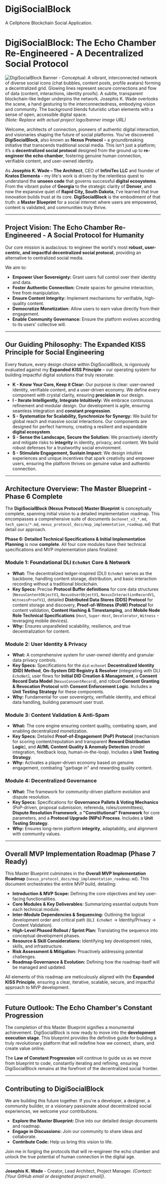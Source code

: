# DigiSocialBlock
A Cellphone Blockchain Social Application.
# DigiSocialBlock: The Echo Chamber Re-Engineered - A Decentralized Social Protocol

![DigiSocialBlock Banner - Conceptual: A vibrant, interconnected network of diverse social icons (chat bubbles, content posts, profile avatars) forming a decentralized grid. Glowing lines represent secure connections and flow of data (content, interactions, identity proofs). A subtle, transparent blockchain-like ledger underpins the network. Josephis K. Wade overlooks the scene, a hand gesturing to the interconnectedness, embodying vision and community. The background blends futuristic urban elements with a sense of open, accessible digital space.](https://i.imgur.com/your_digisocialblock_banner_url.png)
*(Note: Replace with actual project logo/banner image URL)*

Welcome, architects of connection, pioneers of authentic digital interaction, and visionaries shaping the future of social platforms. You've discovered **DigiSocialBlock**, also known as **Nexus Protocol** – a groundbreaking initiative that transcends traditional social media. This isn't just a platform; it’s a **decentralized social protocol** designed from the ground up to **re-engineer the echo chamber**, fostering genuine human connection, verifiable content, and user-owned identity.

As **Josephis K. Wade – The Architect**, CEO of **InfiniTec LLC** and founder of **Kratos Elementa** – my life's work is driven by the relentless quest to understand the **unseen code** that governs successful **digital ecosystems**. From the vibrant pulse of **Georgia** to the strategic clarity of **Denver**, and now the expansive quiet of **Rapid City, South Dakota**, I've learned that true innovation builds trust at its core. **DigiSocialBlock** is the embodiment of that truth: a **Master Blueprint** for a social internet where users are empowered, content is validated, and communities truly thrive.

---

## Project Vision: The Echo Chamber Re-Engineered - A Social Protocol for Humanity

Our core mission is audacious: to engineer the world's most **robust, user-centric, and impactful decentralized social protocol**, providing an alternative to centralized social media.

We aim to:
* **Empower User Sovereignty:** Grant users full control over their identity and data.
* **Foster Authentic Connection:** Create spaces for genuine interaction, free from manipulation.
* **Ensure Content Integrity:** Implement mechanisms for verifiable, high-quality content.
* **Democratize Monetization:** Allow users to earn value directly from their engagement.
* **Enable Community Governance:** Ensure the platform evolves according to its users' collective will.

---

## Our Guiding Philosophy: The Expanded KISS Principle for Social Engineering

Every feature, every design choice within DigiSocialBlock, is rigorously evaluated against my **Expanded KISS Principle** – our operating system for building impactful digital solutions that truly resonate:

* **K - Know Your Core, Keep it Clear:** Our purpose is clear: user-owned identity, verifiable content, and a user-driven economy. We define every component with crystal clarity, ensuring **precision in** our design.
* **I - Iterate Intelligently, Integrate Intuitively:** We embrace continuous refinement and modular design. Our development is agile, ensuring seamless integration and **constant progression**.
* **S - Systematize for Scalability, Synchronize for Synergy:** We build for global reach and massive social interactions. Our components are designed for perfect harmony, creating a resilient and expandable **digital ecosystem**.
* **S - Sense the Landscape, Secure the Solution:** We proactively identify and mitigate risks to **integrity** in identity, privacy, and content. We build robust defenses for a trustworthy social environment.
* **S - Stimulate Engagement, Sustain Impact:** We design intuitive experiences and unique incentives that spark creativity and empower users, ensuring the platform thrives on genuine value and authentic connection.

---

## Architecture Overview: The Master Blueprint - Phase 6 Complete

The **DigiSocialBlock (Nexus Protocol) Master Blueprint** is conceptually complete, spanning initial vision to a detailed implementation roadmap. This encompasses a comprehensive suite of documents (`echonet_v3_*.md`, `tech_specs/*.md`, `nexus_protocol_docs/mvp_implementation_roadmap.md`) that detail our approach.

**Phase 6: Detailed Technical Specifications & Initial Implementation Planning** is now **complete**. All four core modules have their technical specifications and MVP implementation plans finalized:

### **Module 1: Foundational DLI `EchoNet` Core & Network**
* **What:** The decentralized ledger-inspired (DLI) `EchoNet` serves as the backbone, handling content storage, distribution, and basic interaction recording without a traditional blockchain.
* **Key Specs:** Precise **Protocol Buffer definitions** for core data structures (`NexusContentObjectV1`, `NexusUserObjectV1`, `NexusInteractionRecordV1`, `WitnessProofV1`), detailed **Distributed Data Stores (DDS) Protocol** for content storage and discovery, **Proof-of-Witness (PoW) Protocol** for content validation, **Content Hashing & Timestamping**, and **Mobile Node Role Technical Specifications** (`Host`, `Super-Host`, `Decelerator`, `Witness` - leveraging mobile devices).
* **Why:** Ensures unparalleled scalability, resilience, and true decentralization for content.

### **Module 2: User Identity & Privacy**
* **What:** A comprehensive system for user-owned identity and granular data privacy controls.
* **Key Specs:** Specifications for the `did:echonet` **Decentralized Identity (DID) Method**, **On-System DID Registry & Resolver** (integrating with DLI `EchoNet`), user flows for **Initial DID Creation & Management**, a **Consent Record Data Model** (`NexusConsentRecord`), and robust **Consent Granting & Revocation Protocol** with **Consent Enforcement Logic**. Includes a **Unit Testing Strategy** for these components.
* **Why:** Fundamental for user sovereignty, verifiable identity, and ethical data handling, building paramount user trust.

### **Module 3: Content Validation & Anti-Spam**
* **What:** The core engine ensuring content quality, combating spam, and enabling decentralized monetization.
* **Key Specs:** Detailed **Proof-of-Engagement (PoP) Protocol** (mechanism for scoring content/reputation and transparent **Reward Distribution Logic**), and **AI/ML Content Quality & Anomaly Detection** (model integration, feedback loop, human-in-the-loop). Includes a **Unit Testing Strategy**.
* **Why:** Activates a player-driven economy based on genuine engagement, combating "garbage in" and rewarding quality content.

### **Module 4: Decentralized Governance**
* **What:** The framework for community-driven platform evolution and dispute resolution.
* **Key Specs:** Specifications for **Governance Pallets & Voting Mechanics** (PoP-driven, proposal submission, referenda, roles/committees), **Dispute Resolution Framework**, a **"Constitutional" Framework** for core parameters, and a **Protocol Upgrade (NIPs) Process**. Includes a **Unit Testing Strategy**.
* **Why:** Ensures long-term platform **integrity**, adaptability, and alignment with community values.

---

## Overall MVP Implementation Roadmap (Phase 7 Ready)

This Master Blueprint culminates in the **Overall MVP Implementation Roadmap** (`nexus_protocol_docs/mvp_implementation_roadmap.md`). This document orchestrates the entire MVP build, detailing:
* **Introduction & MVP Scope:** Defining the core objectives and key user-facing functionalities.
* **Core Modules & Key Deliverables:** Summarizing essential outputs from each technical module.
* **Inter-Module Dependencies & Sequencing:** Outlining the logical development order and critical path (`DLI EchoNet` $\rightarrow$ Identity/Privacy $\rightarrow$ Content Validation).
* **High-Level Phased Rollout / Sprint Plan:** Translating the sequence into conceptual development phases.
* **Resource & Skill Considerations:** Identifying key development roles, skills, and infrastructure.
* **Risk Assessment & Mitigation:** Proactively addressing potential challenges.
* **Roadmap Governance & Evolution:** Defining how the roadmap itself will be managed and updated.

All elements of this roadmap are meticulously aligned with the **Expanded KISS Principle**, ensuring a clear, iterative, scalable, secure, and impactful approach to MVP development.

---

## Future Outlook: The Echo Chamber's Constant Progression

The completion of this Master Blueprint signifies a monumental achievement. DigiSocialBlock is now ready to move into the **development execution stage**. This blueprint provides the definitive guide for building a truly revolutionary platform that will redefine how we connect, share, and create value online.

The **Law of Constant Progression** will continue to guide us as we move from blueprint to code, constantly iterating and refining, ensuring DigiSocialBlock remains at the forefront of the decentralized social frontier.

---

## Contributing to DigiSocialBlock

We are building this future together. If you're a developer, a designer, a community builder, or a visionary passionate about decentralized social experiences, we welcome your contributions.

* **Explore the Master Blueprint:** Dive into our detailed design documents and roadmap.
* **Engage in Discussions:** Join our community to share ideas and collaborate.
* **Contribute Code:** Help us bring this vision to life.

Join me in forging the protocols that will re-engineer the echo chamber and unlock the true potential of human connection in the digital age.

---

**Josephis K. Wade** - Creator, Lead Architect, Project Manager.
*(Contact: [Your GitHub email or designated project email])*.
